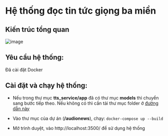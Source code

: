 # Hệ thống đọc tin tức giọng ba miền

## Kiến trúc tổng quan

![image](https://github.com/huydt84/audionews/assets/77562200/3cfa0ce7-3d57-4312-a0de-1a3940dd9e31)


## Yêu cầu hệ thống:
Đã cài đặt Docker

## Cài đặt và chạy hệ thống:
- Nếu trong thư mục **tts_service/app** đã có thư mục **models** thì chuyển sang bước tiếp theo. Nếu không có thì cần tải thư mục folder ở [đường dẫn này](https://husteduvn-my.sharepoint.com/:f:/g/personal/huy_dt200269_sis_hust_edu_vn/EgEG95hprytPj7olSvDXdP4BYxyah7rxPkN4CxiDojfGeg?e=WDVozk)

- Vào thư mục của dự án (**/audionews**), chạy: ```docker-compose up --build```

- Mở trình duyệt, vào http://localhost:3500/ để sử dụng hệ thống
